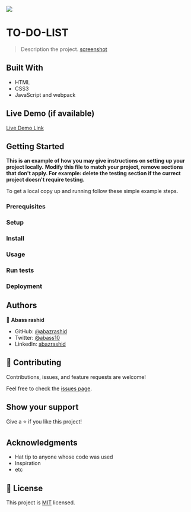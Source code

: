 ![](https://img.shields.io/badge/Microverse-blueviolet)

# TO-DO-LIST

> Description the project.
> [screenshot](./assets/todo-list.png)

## Built With

- HTML
- CSS3
- JavaScript and webpack

## Live Demo (if available)

[Live Demo Link](https://abass-rashid.github.io/To-Do-list/)

## Getting Started

**This is an example of how you may give instructions on setting up your project locally.**
**Modify this file to match your project, remove sections that don't apply. For example: delete the testing section if the currect project doesn't require testing.**

To get a local copy up and running follow these simple example steps.

### Prerequisites

### Setup

### Install

### Usage

### Run tests

### Deployment

## Authors

👤 **Abass rashid**

- GitHub: [@abazrashid](https://github.com/abass-rashid)
- Twitter: [@abass10](https://twitter.com/abass10)
- LinkedIn: [abazrashid](https://linkedin.com/in/abass254)

## 🤝 Contributing

Contributions, issues, and feature requests are welcome!

Feel free to check the [issues page](https://github.com/Abass-rashid/To-Do-list/issues).

## Show your support

Give a ⭐️ if you like this project!

## Acknowledgments

- Hat tip to anyone whose code was used
- Inspiration
- etc

## 📝 License

This project is [MIT](./MIT.md) licensed.
